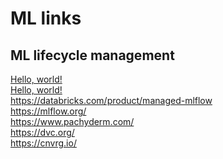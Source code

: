 # ML links

## ML lifecycle management
<a href="http://example.com/" target="_blank">Hello, world!</a><br>
<a href="https://databricks.com/product/managed-mlflow" target="_blank">Hello, world!</a><br>
https://databricks.com/product/managed-mlflow<br>
https://mlflow.org/<br>
https://www.pachyderm.com/<br>
https://dvc.org/<br>
https://cnvrg.io/<br>
